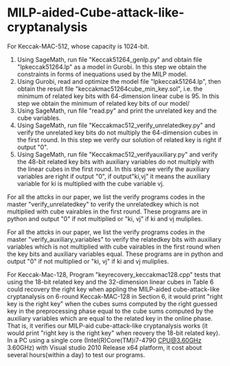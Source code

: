 # MILP-aided-Cube-attack-like-cryptanalysis
For Keccak-MAC-512, whose capacity is 1024-bit.
 1. Using SageMath, run file "Keccak51264_genlp.py" and obtain file "lpkeccak51264.lp" as a model in Gurobi.
In this step we obtain the constraints in forms of inequations used by the MILP model.
2. Using Gurobi, read and optimize the model file "lpkeccak51264.lp", 
then obtain the result file "keccakmac51264cube_min_key.sol",
i.e. the minimum of related key bits with 64-dimension linear cube is 95.
In this step we obtain the minimum of related key bits of our model/
 3. Using SageMath, run file "read.py" and print the unrelated key and the cube variables.
 4. Using SageMath, run file "Keccakmac512_verify_unrelatedkey.py" 
and verify the unrelated key bits do not multiply the 64-dimension cubes in the first round.
In this step we verify our solution of related key is right if output "0".
5. Using SageMath, run file "Keccakmac512_verifyauxiliary.py" and verify the 48-bit related key bits with
 auxiliary variables do not multiply with the linear cubes in the first round.
In this step we verify the auxiliary variables are right if output "0", if output"ki,vj" it means 
the auxiliary variable for ki is multiplied with the cube variable vj.
		 
		 

For all the attcks in our paper, we list the verify programs codes in the master "verify_unrelatedkey" to
  verify the unrelatedkey which is not multiplied with cube vairables in the first round. These programs are in python
  and output "0" if not multiplied or "ki, vj" if ki and vj muliplies.
  
  
For all the attcks in our paper, we list the verify programs codes in the master "verify_auxiliary_variables" to
  verify the relatedkey bits with auxiliary variables  which is not multiplied with cube vairables in the first round
  when the key bits and auxiliary variables equal. 
  These programs are in python and output "0" if not multiplied or "ki, vj" if ki and vj muliplies. 
  





For Keccak-Mac-128, 
Program "keyrecovery_keccakmac128.cpp" tests that using the 18-bit related key and the 32-dimension linear cubes in Table 6 
could recovery the right key when appling the MILP-aided cube-attack-like cryptanalysis on 6-round Keccak-MAC-128
in Section 6, it would print "right key is the right key" when the cubes sums computed by the right guessed key
in the preprocessing phase equal to the cube sums computed by the auxiliary variables which are equal to the related key
in the online phase.
That is, it verifies our MILP-aid cube-attack-like cryptanalysis works (it would print "right key is the right key" 
when reovery the 18-bit related key). 
In a PC using a single core (Intel(R)Core(TM)i7-4790 CPU@3.60GHz 3.60GHz) with Visual studio 2010 Release x64
platform, it cost about several hours(within a day) to test our programs.
  
